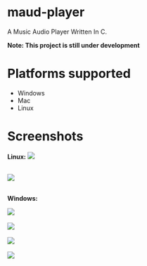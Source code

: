 # maud-player
A Music Audio Player Written In C.

**Note: This project is still under development**

# Platforms supported
* Windows
* Mac
* Linux

# Screenshots
**Linux:**
<image src="https://cdn.discordapp.com/attachments/881618109394485248/1255918562577617027/Screenshot_2024-06-27_11-05-04.png?ex=66c4c04f&is=66c36ecf&hm=97f9f43042e3e15e5adf7f2f202edd17783ec8ee9467477d6e36850e95ffb9b7&">
<br><br>

<image src="https://cdn.discordapp.com/attachments/881618109394485248/1200977544174911498/image.png?ex=66c49bbf&is=66c34a3f&hm=de517d176ba39f1eda93510f2a3af77e19309cbeb53acc480c44141e1865e2b6&">
<br><br>

**Windows:**

<image src="https://cdn.discordapp.com/attachments/881618109394485248/1255737722568577136/image.png?ex=66c4c0a3&is=66c36f23&hm=2fc78d6d4e460e8e206b581ccd330b596e85de3b1d7d67da99c51f2bae377f8f&">
<br><br>

<image src="Screenshots/image.png">
<br><br>

<image src="Screenshots/image-1.png">
<br><br>

<image src="Screenshots/image-2.png">
